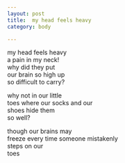 ```yaml
---
layout: post
title:  my head feels heavy
category: body

---
```


my head feels heavy <br/>
a pain in my neck! <br/>
why did they put <br/>
our brain so high up <br/>
so difficult to carry? 

why not in our little <br/>
toes where our socks and our <br/>
shoes hide them <br/>
so well?

though our brains may <br/>
freeze every time someone mistakenly <br/>
steps on our <br/>
toes